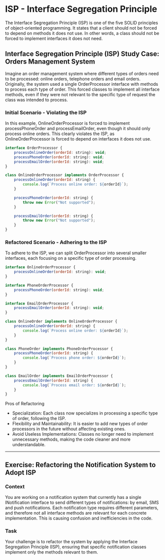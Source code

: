 # ISP - Interface Segregation Principle

The Interface Segregation Principle (ISP) is one of the five SOLID principles of object-oriented programming. It states that a client should not be forced to depend on methods it does not use. In other words, a class should not be forced to implement interfaces it does not need.

## Interface Segregation Principle (ISP) Study Case: Orders Management System

Imagine an order management system where different types of orders need to be processed: online orders, telephone orders and email orders. Originally, the system used a single OrderProcessor interface with methods to process each type of order. This forced classes to implement all interface methods, even if they were not relevant to the specific type of request the class was intended to process.

### Initial Scenario - Violating the ISP

In this example, OnlineOrderProcessor is forced to implement processPhoneOrder and processEmailOrder, even though it should only process online orders. This clearly violates the ISP, as OnlineOrderProcessor is forced to depend on interfaces it does not use.

```javascript
interface OrderProcessor {
    processOnlineOrder(orderId: string): void;
    processPhoneOrder(orderId: string): void;
    processEmailOrder(orderId: string): void;
}

class OnlineOrderProcessor implements OrderProcessor {
    processOnlineOrder(orderId: string) {
        console.log(`Process online order: ${orderId}`);
    }

    processPhoneOrder(orderId: string) {
        throw new Error("Not supported");
    }

    processEmailOrder(orderId: string) {
        throw new Error("Not supported");
    }
}
```

### Refactored Scenario - Adhering to the ISP

To adhere to the ISP, we can split OrderProcessor into several smaller interfaces, each focusing on a specific type of order processing.


```javascript
interface OnlineOrderProcessor {
    processOnlineOrder(orderId: string): void;
}

interface PhoneOrderProcessor {
    processPhoneOrder(orderId: string): void;
}

interface EmailOrderProcessor {
    processEmailOrder(orderId: string): void;
}

class OnlineOrder implements OnlineOrderProcessor {
    processOnlineOrder(orderId: string) {
        console.log(`Process online order: ${orderId}`);
    }
}

class PhoneOrder implements PhoneOrderProcessor {
    processPhoneOrder(orderId: string) {
        console.log(`Process phone order: ${orderId}`);
    }
}

class EmailOrder implements EmailOrderProcessor {
    processEmailOrder(orderId: string) {
        console.log(`Process email order: ${orderId}`);
    }
}
```

Pros of Refactoring

- Specialization: Each class now specializes in processing a specific type of order, following the ISP.
- Flexibility and Maintainability: It is easier to add new types of order processors in the future without affecting existing ones.
- Avoid Useless Implementations: Classes no longer need to implement unnecessary methods, making the code cleaner and more understandable.

---

## Exercise: Refactoring the Notification System to Adopt ISP

### Context
You are working on a notification system that currently has a single INotification interface to send different types of notifications: by email, SMS and push notifications. Each notification type requires different parameters, and therefore not all interface methods are relevant for each concrete implementation. This is causing confusion and inefficiencies in the code.

### Task
Your challenge is to refactor the system by applying the Interface Segregation Principle (ISP), ensuring that specific notification classes implement only the methods relevant to them.
